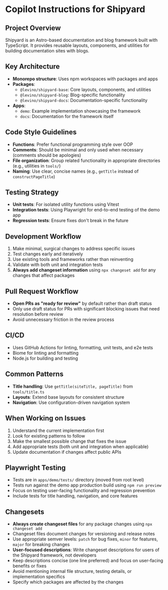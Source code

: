 # Copilot Instructions for Shipyard

## Project Overview

Shipyard is an Astro-based documentation and blog framework built with
TypeScript. It provides reusable layouts, components, and utilities for building
documentation sites with blogs.

## Key Architecture

- **Monorepo structure**: Uses npm workspaces with packages and apps
- **Packages**:
  - `@levino/shipyard-base`: Core layouts, components, and utilities
  - `@levino/shipyard-blog`: Blog-specific functionality
  - `@levino/shipyard-docs`: Documentation-specific functionality
- **Apps**:
  - `demo`: Example implementation showcasing the framework
  - `docs`: Documentation for the framework itself

## Code Style Guidelines

- **Functions**: Prefer functional programming style over OOP
- **Comments**: Should be minimal and only used when necessary (comments should
  be apologies)
- **File organization**: Group related functionality in appropriate directories
  (e.g., utilities in `tools/`)
- **Naming**: Use clear, concise names (e.g., `getTitle` instead of
  `constructPageTitle`)

## Testing Strategy

- **Unit tests**: For isolated utility functions using Vitest
- **Integration tests**: Using Playwright for end-to-end testing of the demo app
- **Regression tests**: Ensure fixes don't break in the future

## Development Workflow

1. Make minimal, surgical changes to address specific issues
2. Test changes early and iteratively
3. Use existing tools and frameworks rather than reinventing
4. Validate with both unit and integration tests
5. **Always add changeset information** using `npx changeset add` for any
   changes that affect packages

## Pull Request Workflow

- **Open PRs as "ready for review"** by default rather than draft status
- Only use draft status for PRs with significant blocking issues that need
  resolution before review
- Avoid unnecessary friction in the review process

## CI/CD

- Uses GitHub Actions for linting, formatting, unit tests, and e2e tests
- Biome for linting and formatting
- Node.js for building and testing

## Common Patterns

- **Title handling**: Use `getTitle(siteTitle, pageTitle)` from `tools/title.ts`
- **Layouts**: Extend base layouts for consistent structure
- **Navigation**: Use configuration-driven navigation system

## When Working on Issues

1. Understand the current implementation first
2. Look for existing patterns to follow
3. Make the smallest possible change that fixes the issue
4. Add appropriate tests (both unit and integration when applicable)
5. Update documentation if changes affect public APIs

## Playwright Testing

- Tests are in `apps/demo/tests/` directory (moved from root level)
- Tests run against the demo app production build using `npm run preview`
- Focus on testing user-facing functionality and regression prevention
- Include tests for title handling, navigation, and core features

## Changesets

- **Always create changeset files** for any package changes using
  `npx changeset add`
- Changeset files document changes for versioning and release notes
- Use appropriate semver levels: `patch` for bug fixes, `minor` for features,
  `major` for breaking changes
- **User-focused descriptions**: Write changeset descriptions for users of the
  Shipyard framework, not developers
- Keep descriptions concise (one line preferred) and focus on user-facing
  benefits or fixes
- Avoid mentioning internal file structure, testing details, or implementation
  specifics
- Specify which packages are affected by the changes
